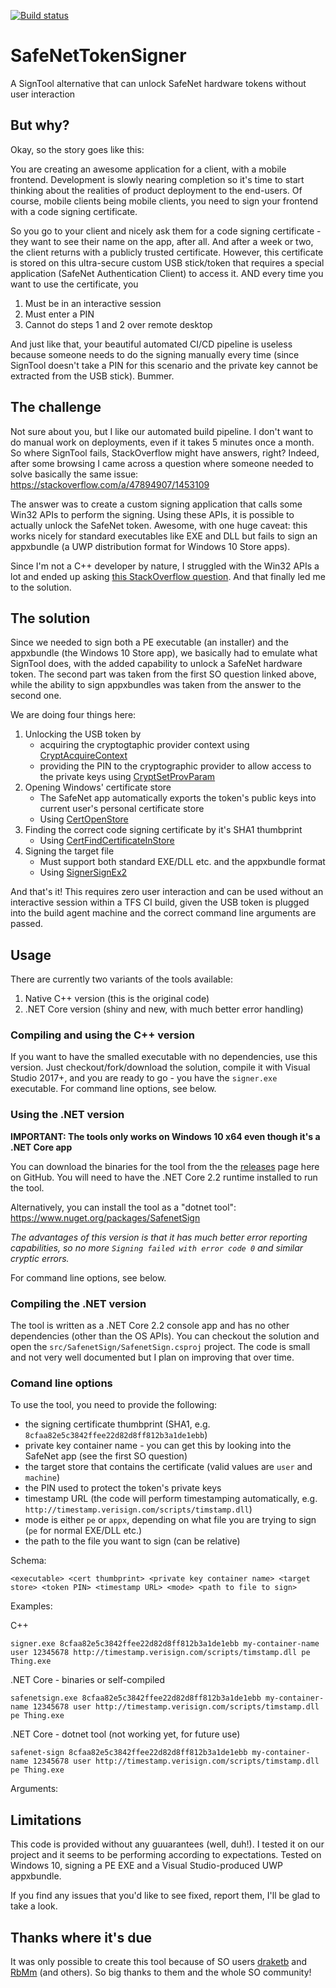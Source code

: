 [![Build status](https://dev.azure.com/mar3ek/safenet-signer/_apis/build/status/safenet-signer-CI)](https://dev.azure.com/mar3ek/safenet-signer/_build/latest?definitionId=13)

# SafeNetTokenSigner
A SignTool alternative that can unlock SafeNet hardware tokens without user interaction

## But why?
Okay, so the story goes like this:

You are creating an awesome application for a client, with a mobile frontend. Development is slowly nearing completion so it's time to start thinking about the realities of product deployment to the end-users. Of course, mobile clients being mobile clients, you need to sign your frontend with a code signing certificate.

So you go to your client and nicely ask them for a code signing certificate - they want to see their name on the app, after all. And after a week or two, the client returns with a publicly trusted certificate. However, this certificate is stored on this ultra-secure custom USB stick/token that requires a special application (SafeNet Authentication Client) to access it. AND every time you want to use the certificate, you

1. Must be in an interactive session
2. Must enter a PIN
3. Cannot do steps 1 and 2 over remote desktop

And just like that, your beautiful automated CI/CD pipeline is useless because someone needs to do the signing manually every time (since SignTool doesn't take a PIN for this scenario and the private key cannot be extracted from the USB stick). Bummer.

## The challenge
Not sure about you, but I like our automated build pipeline. I don't want to do manual work on deployments, even if it takes 5 minutes once a month. So where SignTool fails, StackOverflow might have answers, right? Indeed, after some browsing I came across a question where someone needed to solve basically the same issue: https://stackoverflow.com/a/47894907/1453109

The answer was to create a custom signing application that calls some Win32 APIs to perform the signing. Using these APIs, it is possible to actually unlock the SafeNet token. Awesome, with one huge caveat: this works nicely for standard executables like EXE and DLL but fails to sign an appxbundle (a UWP distribution format for Windows 10 Store apps).

Since I'm not a C++ developer by nature, I struggled with the Win32 APIs a lot and ended up asking [this StackOverflow question](https://stackoverflow.com/questions/48804073/signing-an-appxbundle-using-cryptuiwizdigitalsign-api/48905245). And that finally led me to the solution.

## The solution
Since we needed to sign both a PE executable (an installer) and the appxbundle (the Windows 10 Store app), we basically had to emulate what SignTool does, with the added capability to unlock a SafeNet hardware token. The second part was taken from the first SO question linked above, while the ability to sign appxbundles was taken from the answer to the second one.

We are doing four things here:

1. Unlocking the USB token by
    * acquiring the cryptogtaphic provider context using [CryptAcquireContext](https://msdn.microsoft.com/en-us/library/windows/desktop/aa379886%28v=vs.85%29.aspx?f=255&MSPPError=-2147217396)
    * providing the PIN to the cryptographic provider to allow access to the private keys using [CryptSetProvParam](https://msdn.microsoft.com/en-us/library/windows/desktop/aa380276(v=vs.85).aspx)
2. Opening Windows' certificate store 
    *  The SafeNet app automatically exports the token's public keys into current user's personal certificate store
    * Using [CertOpenStore](https://msdn.microsoft.com/en-us/library/windows/desktop/aa376559%28v=vs.85%29.aspx?f=255&MSPPError=-2147217396)
3. Finding the correct code signing certificate by it's SHA1 thumbprint
    * Using [CertFindCertificateInStore](https://msdn.microsoft.com/en-us/library/windows/desktop/aa376064(v=vs.85).aspx)
4. Signing the target file
    * Must support both standard EXE/DLL etc. and the appxbundle format
    * Using [SignerSignEx2](https://msdn.microsoft.com/en-us/library/windows/desktop/hh968155(v=vs.85).aspx)
    
And that's it! This requires zero user interaction and can be used without an interactive session within a TFS CI build, given the USB token is plugged into the build agent machine and the correct command line arguments are passed.

## Usage
There are currently two variants of the tools available:
1. Native C++ version (this is the original code)
2. .NET Core version (shiny and new, with much better error handling)

### Compiling and using the C++ version
If you want to have the smalled executable with no dependencies, use this version. Just checkout/fork/download the solution, compile it with Visual Studio 2017+, and you are ready to go - you have the `signer.exe` executable. For command line options, see below.

### Using the .NET version
**IMPORTANT: The tools only works on Windows 10 x64 even though it's a .NET Core app**

You can download the binaries for the tool from the the [releases](https://github.com/mareklinka/SafeNetTokenSigner/releases/latest) page here on GitHub. You will need to have the .NET Core 2.2 runtime installed to run the tool.

Alternatively, you can install the tool as a "dotnet tool": https://www.nuget.org/packages/SafenetSign

*The advantages of this version is that it has much better error reporting capabilities, so no more `Signing failed with error code 0` and similar cryptic errors.*

For command line options, see below.

### Compiling the .NET version
The tool is written as a .NET Core 2.2 console app and has no other dependencies (other than the OS APIs). You can checkout the solution and open the `src/SafenetSign/SafenetSign.csproj` project. The code is small and not very well documented but I plan on improving that over time.

### Comand line options
To use the tool, you need to provide the following:

* the signing certificate thumbprint (SHA1, e.g. `8cfaa82e5c3842ffee22d82d8ff812b3a1de1ebb`)
* private key container name - you can get this by looking into the SafeNet app (see the first SO question)
* the target store that contains the certificate (valid values are `user` and `machine`)
* the PIN used to protect the token's private keys
* timestamp URL (the code will perform timestamping automatically, e.g. `http://timestamp.verisign.com/scripts/timstamp.dll`)
* mode is either `pe` or `appx`, depending on what file you are trying to sign (`pe` for normal EXE/DLL etc.)
* the path to the file you want to sign (can be relative)

Schema:

`<executable> <cert thumbprint> <private key container name> <target store> <token PIN> <timestamp URL> <mode> <path to file to sign>`

Examples:

C++

`signer.exe 8cfaa82e5c3842ffee22d82d8ff812b3a1de1ebb my-container-name user 12345678 http://timestamp.verisign.com/scripts/timstamp.dll pe Thing.exe`

.NET Core - binaries or self-compiled

`safenetsign.exe 8cfaa82e5c3842ffee22d82d8ff812b3a1de1ebb my-container-name 12345678 user http://timestamp.verisign.com/scripts/timstamp.dll pe Thing.exe`

.NET Core - dotnet tool (not working yet, for future use)

`safenet-sign 8cfaa82e5c3842ffee22d82d8ff812b3a1de1ebb my-container-name 12345678 user http://timestamp.verisign.com/scripts/timstamp.dll pe Thing.exe`


Arguments:


## Limitations
This code is provided without any guuarantees (well, duh!). I tested it on our project and it seems to be performing according to expectations. Tested on Windows 10, signing a PE EXE and a Visual Studio-produced UWP appxbundle.

If you find any issues that you'd like to see fixed, report them, I'll be glad to take a look.

## Thanks where it's due
It was only possible to create this tool because of SO users [draketb](https://stackoverflow.com/users/1751253/draketb) and [RbMm](https://stackoverflow.com/users/6401656/rbmm) (and others). So big thanks to them and the whole SO community!
